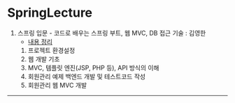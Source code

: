 # SpringLecture

1. 스프링 입문 - 코드로 배우는 스프링 부트, 웹 MVC, DB 접근 기술 : 김영한
    - [내용 정리](https://charmcharm.notion.site/Spring-0f18d54d7d0d498fab5c61a6563decab)
   1. 프로젝트 환경설정
   2. 웹 개발 기초 
   3. MVC, 템플릿 엔진(JSP, PHP 등), API 방식의 이해 
   4. 회원관리 예제 백엔드 개발 및 테스트코드 작성
   5. 회원관리 웹 MVC 개발
---
